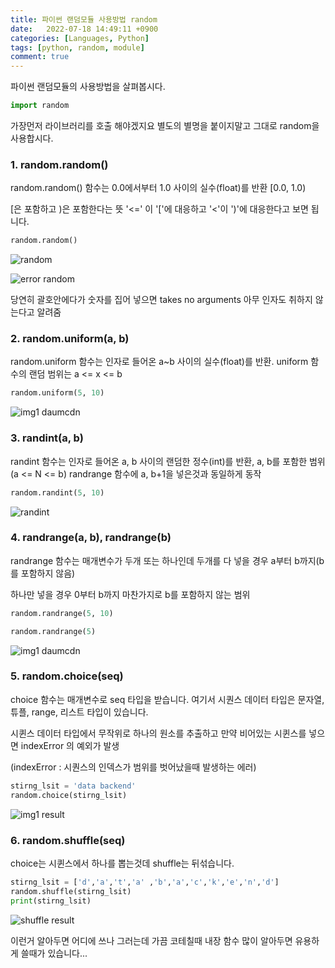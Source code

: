 ```yaml
---
title: 파이썬 랜덤모듈 사용방법 random
date:   2022-07-18 14:49:11 +0900
categories: [Languages, Python]
tags: [python, random, module]
comment: true
---
```

파이썬 랜덤모듈의 사용방법을 살펴봅시다.

```py
import random
```
가장먼저 라이브러리를 호출 해야겠지요 별도의 별명을 붙이지말고 그대로 random을 사용합시다.

 

### 1. random.random()

random.random() 함수는 0.0에서부터 1.0 사이의 실수(float)를 반환 [0.0, 1.0)

[은 포함하고 )은 포함한다는 뜻 '<=' 이 '['에 대응하고 '<'이 ')'에 대응한다고 보면 됩니다. 
```py
random.random()
```

![random](https://user-images.githubusercontent.com/85277660/210786867-cb1c7d26-11b3-4cc1-8462-139f4f0dbf00.png)

![error random](https://user-images.githubusercontent.com/85277660/210786872-a2d9b35e-689d-4093-8e74-a872311dfc2f.png)

당연히 괄호안에다가 숫자를 집어 넣으면 takes no arguments 아무 인자도 취하지 않는다고 알려줌


### 2. random.uniform(a, b)

random.uniform 함수는 인자로 들어온 a~b 사이의 실수(float)를 반환. uniform 함수의 랜덤 범위는 a <= x <= b

```py
random.uniform(5, 10)
```

![img1 daumcdn](https://user-images.githubusercontent.com/85277660/210786953-64b81c3a-f95f-479c-98bb-8efd912065b7.png)

### 3. randint(a, b)

randint 함수는 인자로 들어온 a, b 사이의 랜덤한 정수(int)를 반환, a, b를 포함한 범위 (a <= N <= b) randrange 함수에 a, b+1을 넣은것과 동일하게 동작

```py
random.randint(5, 10)
```

![randint](https://user-images.githubusercontent.com/85277660/210787004-3502b906-cd19-48d1-b5e6-b8d17ba3b781.png)


### 4. randrange(a, b), randrange(b)

randrange 함수는 매개변수가 두개 또는 하나인데 두개를 다 넣을 경우 a부터 b까지(b를 포함하지 않음)

하나만 넣을 경우 0부터 b까지 마찬가지로 b를 포함하지 않는 범위
```py
random.randrange(5, 10)

random.randrange(5)
```

![img1 daumcdn](https://user-images.githubusercontent.com/85277660/210787082-b566f61d-b36f-4e2f-b011-66e4e0638f03.png)


### 5. random.choice(seq)

choice 함수는 매개변수로 seq 타입을 받습니다. 여기서 시퀀스 데이터 타입은 문자열, 튜플, range, 리스트 타입이 있습니다.

시퀸스 데이터 타입에서 무작위로 하나의 원소를 추출하고 만약 비어있는 시퀸스를 넣으면 indexError 의 예외가 발생

(indexError : 시퀀스의 인덱스가 범위를 벗어났을때 발생하는 에러)

```py
stirng_lsit = 'data backend'
random.choice(stirng_lsit)
```

![img1 result](https://user-images.githubusercontent.com/85277660/210787135-15ef6e5a-3652-48c6-a730-7817ce37eaea.png)

### 6. random.shuffle(seq)

choice는 시퀸스에서 하나를 뽑는것데 shuffle는 뒤섞습니다.

```py
stirng_lsit = ['d','a','t','a' ,'b','a','c','k','e','n','d']
random.shuffle(stirng_lsit)
print(stirng_lsit)
```

![shuffle result](https://user-images.githubusercontent.com/85277660/210787179-3a510828-20ff-45c4-8c34-7f5282529629.png)

이런거 알아두면 어디에 쓰나 그러는데 가끔 코테칠때 내장 함수 많이 알아두면 유용하게 쓸때가 있습니다...
